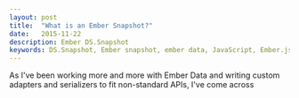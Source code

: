 ```yaml
---
layout: post
title:  "What is an Ember Snapshot?"
date:   2015-11-22
description: Ember DS.Snapshot
keywords: DS.Snapshot, Ember snapshot, ember data, JavaScript, Ember.js, EmberJS, DS, data store snapshot
---
```


As I've been working more and more with Ember Data and writing custom adapters and serializers to fit non-standard APIs, I've come across 
